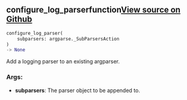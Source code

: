 ## configure_log_parser<span class="tag">function</span><a class="sourcelink" href=https://github.com/fastestimator/fastestimator/blob/r1.0/fastestimator/cli/logs.py/#L47-L110>View source on Github</a>
```python
configure_log_parser(
	subparsers: argparse._SubParsersAction
)
-> None
```
Add a logging parser to an existing argparser.


<h3>Args:</h3>


* **subparsers**: The parser object to be appended to.

